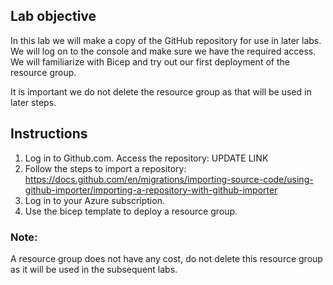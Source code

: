 ## Lab objective
In this lab we will make a copy of the GitHub repository for use in later labs. We will log on to the console and make sure we have the required access. We will familiarize with Bicep and try out our first deployment of the resource group.

It is important we do not delete the resource group as that will be used in later steps.

## Instructions
1. Log in to Github.com. Access the repository: UPDATE LINK
2. Follow the steps to import a repository: https://docs.github.com/en/migrations/importing-source-code/using-github-importer/importing-a-repository-with-github-importer 
3. Log in to your Azure subscription.
4. Use the bicep template to deploy a resource group.

### Note:
A resource group does not have any cost, do not delete this resource group as it will be used in the subsequent labs.